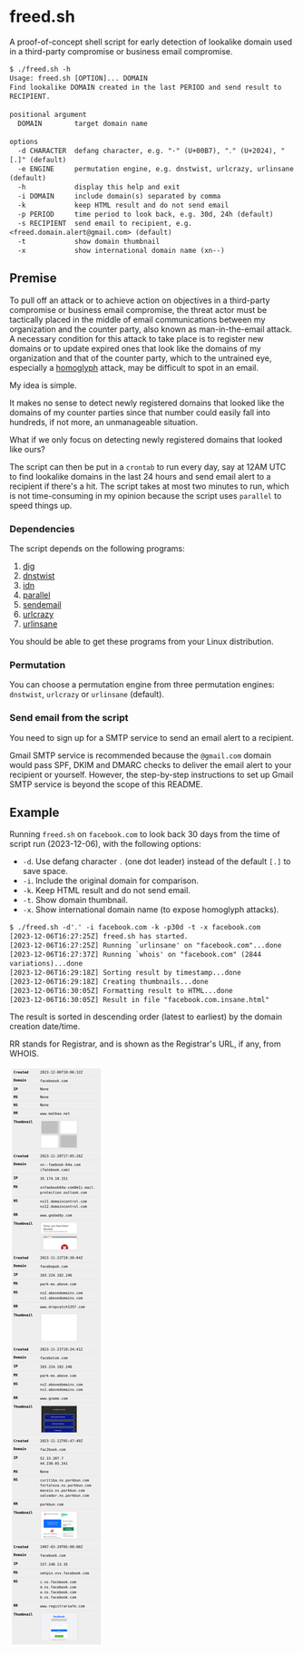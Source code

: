 # freed.sh

A proof-of-concept shell script for early detection of lookalike domain used in a third-party compromise or business email compromise.

```help
$ ./freed.sh -h
Usage: freed.sh [OPTION]... DOMAIN
Find lookalike DOMAIN created in the last PERIOD and send result to RECIPIENT.

positional argument
  DOMAIN        target domain name

options
  -d CHARACTER  defang character, e.g. "·" (U+00B7), "․" (U+2024), "[.]" (default)
  -e ENGINE     permutation engine, e.g. dnstwist, urlcrazy, urlinsane (default)
  -h            display this help and exit
  -i DOMAIN     include domain(s) separated by comma
  -k            keep HTML result and do not send email
  -p PERIOD     time period to look back, e.g. 30d, 24h (default)
  -s RECIPIENT  send email to recipient, e.g. <freed.domain.alert@gmail.com> (default)
  -t            show domain thumbnail
  -x            show international domain name (xn--)
```

## Premise

To pull off an attack or to achieve action on objectives in a third-party compromise or business email compromise, the threat actor must be tactically placed in the middle of email communications between my organization and the counter party, also known as man-in-the-email attack. A necessary condition for this attack to take place is to register new domains or to update expired ones that look like the domains of my organization and that of the counter party, which to the untrained eye, especially a [homoglyph](https://en.wikipedia.org/wiki/Homoglyph) attack, may be difficult to spot in an email.

My idea is simple.

It makes no sense to detect newly registered domains that looked like the domains of my counter parties since that number could easily fall into hundreds, if not more, an unmanageable situation.

What if we only focus on detecting newly registered domains that looked like ours?

The script can then be put in a `crontab` to run every day, say at 12AM UTC to find lookalike domains in the last 24 hours and send email alert to a recipient if there's a hit. The script takes at most two minutes to run, which is not time-consuming in my opinion because the script uses `parallel` to speed things up.

### Dependencies

The script depends on the following programs:

1. [dig](https://www.isc.org/download/)
2. [dnstwist](https://github.com/elceef/dnstwist)
3. [idn](https://www.gnu.org/software/libidn/)
4. [parallel](https://www.gnu.org/software/parallel/)
5. [sendemail](https://github.com/mogaal/sendemail)
6. [urlcrazy](https://github.com/urbanadventurer/urlcrazy)
7. [urlinsane](https://github.com/ziazon/urlinsane)

You should be able to get these programs from your Linux distribution.

### Permutation

You can choose a permutation engine from three permutation engines: `dnstwist`, `urlcrazy` or `urlinsane` (default).

### Send email from the script

You need to sign up for a SMTP service to send an email alert to a recipient.

Gmail SMTP service is recommended because the `@gmail.com` domain would pass SPF, DKIM and DMARC checks to deliver the email alert to your recipient or yourself. However, the step-by-step instructions to set up Gmail SMTP service is beyond the scope of this README.

## Example

Running `freed.sh` on `facebook.com` to look back 30 days from the time of script run (2023-12-06), with the following options:

* `-d`. Use defang character `․` (one dot leader) instead of the default `[.]` to save space.
* `-i`. Include the original domain for comparison.
* `-k`. Keep HTML result and do not send email.
* `-t`. Show domain thumbnail.
* `-x`. Show international domain name (to expose homoglyph attacks).

```demo
$ ./freed.sh -d'․' -i facebook.com -k -p30d -t -x facebook.com
[2023-12-06T16:27:25Z] freed.sh has started.
[2023-12-06T16:27:25Z] Running `urlinsane' on "facebook.com"...done
[2023-12-06T16:27:37Z] Running `whois' on "facebook.com" (2844 variations)...done
[2023-12-06T16:29:18Z] Sorting result by timestamp...done
[2023-12-06T16:29:18Z] Creating thumbnails...done
[2023-12-06T16:30:05Z] Formatting result to HTML...done
[2023-12-06T16:30:05Z] Result in file "facebook.com.insane.html"
```

The result is sorted in descending order (latest to earliest) by the domain creation date/time. 

RR stands for Registrar, and is shown as the Registrar's URL, if any, from WHOIS.

![facebook.com](facebook.com-demo.png)
